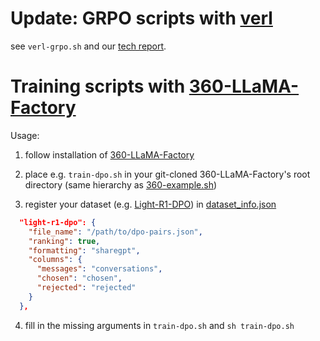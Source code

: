 # Update: GRPO scripts with [verl](https://github.com/volcengine/veRL)

see `verl-grpo.sh` and our [tech report](https://github.com/Qihoo360/Light-R1/blob/main/Light-R1.pdf).


# Training scripts with [360-LLaMA-Factory](https://github.com/Qihoo360/360-LLaMA-Factory)

Usage:

1. follow installation of [360-LLaMA-Factory](https://github.com/Qihoo360/360-LLaMA-Factory)

2. place e.g. `train-dpo.sh` in your git-cloned 360-LLaMA-Factory's root directory (same hierarchy as [360-example.sh](https://github.com/Qihoo360/360-LLaMA-Factory/blob/sp/360-example.sh))

3. register your dataset (e.g. [Light-R1-DPO](https://huggingface.co/datasets/qihoo360/Light-R1-DPO)) in [dataset_info.json](https://github.com/Qihoo360/360-LLaMA-Factory/blob/sp/data/dataset_info.json)
```json
  "light-r1-dpo": {
    "file_name": "/path/to/dpo-pairs.json",
    "ranking": true,
    "formatting": "sharegpt",
    "columns": {
      "messages": "conversations",
      "chosen": "chosen",
      "rejected": "rejected"
    }
  },
```

4. fill in the missing arguments in `train-dpo.sh` and `sh train-dpo.sh`
